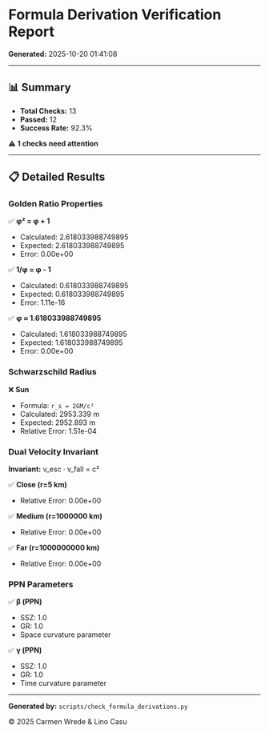 # Formula Derivation Verification Report

**Generated:** 2025-10-20 01:41:08

---

## 📊 Summary

- **Total Checks:** 13
- **Passed:** 12
- **Success Rate:** 92.3%

⚠️  **1 checks need attention**

---

## 📋 Detailed Results

### Golden Ratio Properties

✅ **φ² = φ + 1**
- Calculated: 2.618033988749895
- Expected: 2.618033988749895
- Error: 0.00e+00

✅ **1/φ = φ - 1**
- Calculated: 0.618033988749895
- Expected: 0.618033988749895
- Error: 1.11e-16

✅ **φ ≈ 1.618033988749895**
- Calculated: 1.618033988749895
- Expected: 1.618033988749895
- Error: 0.00e+00

### Schwarzschild Radius

❌ **Sun**
- Formula: `r_s = 2GM/c²`
- Calculated: 2953.339 m
- Expected: 2952.893 m
- Relative Error: 1.51e-04

### Dual Velocity Invariant

**Invariant:** v_esc · v_fall = c²

✅ **Close (r=5 km)**
- Relative Error: 0.00e+00

✅ **Medium (r=1000000 km)**
- Relative Error: 0.00e+00

✅ **Far (r=1000000000 km)**
- Relative Error: 0.00e+00

### PPN Parameters

✅ **β (PPN)**
- SSZ: 1.0
- GR: 1.0
- Space curvature parameter

✅ **γ (PPN)**
- SSZ: 1.0
- GR: 1.0
- Time curvature parameter

---

**Generated by:** `scripts/check_formula_derivations.py`

© 2025 Carmen Wrede & Lino Casu
